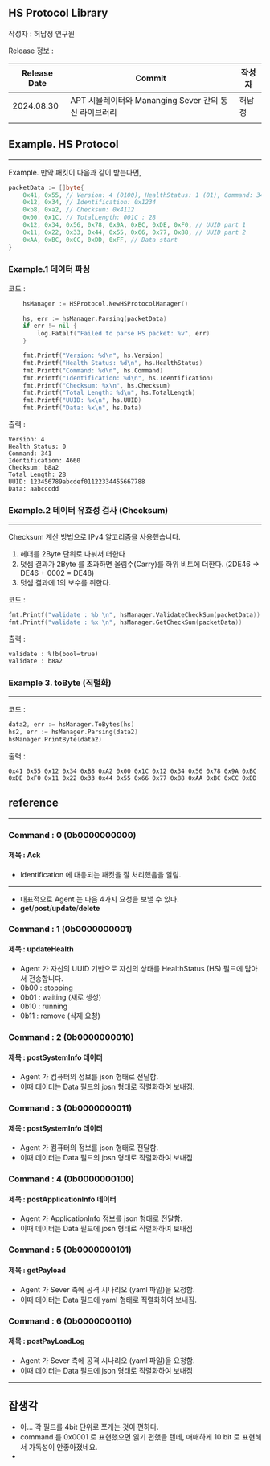 ## HS Protocol Library


작성자 : 허남정 연구원

Release 정보 :


| Release Date | Commit                                 | 작성자 |
|--------------|----------------------------------------| ------ |
| 2024.08.30   | APT 시뮬레이터와 Mananging Sever 간의 통신 라이브러리 | 허남정   |
|              |                                        |        |


## Example. HS Protocol

---
 
Example. 만약 패킷이 다음과 같이 받는다면,

```go
packetData := []byte{
    0x41, 0x55, // Version: 4 (0100), HealthStatus: 1 (01), Command: 341 (0101010101)
    0x12, 0x34, // Identification: 0x1234
    0xb8, 0xa2, // Checksum: 0x4112
    0x00, 0x1C, // TotalLength: 001C : 28
    0x12, 0x34, 0x56, 0x78, 0x9A, 0xBC, 0xDE, 0xF0, // UUID part 1
    0x11, 0x22, 0x33, 0x44, 0x55, 0x66, 0x77, 0x88, // UUID part 2
    0xAA, 0xBC, 0xCC, 0xDD, 0xFF, // Data start
}
```

### Example.1 데이터 파싱

코드 : 
```go
	hsManager := HSProtocol.NewHSProtocolManager()
	
	hs, err := hsManager.Parsing(packetData)
	if err != nil {
		log.Fatalf("Failed to parse HS packet: %v", err)
	}

	fmt.Printf("Version: %d\n", hs.Version)
	fmt.Printf("Health Status: %d\n", hs.HealthStatus)
	fmt.Printf("Command: %d\n", hs.Command)
	fmt.Printf("Identification: %d\n", hs.Identification)
	fmt.Printf("Checksum: %x\n", hs.Checksum)
	fmt.Printf("Total Length: %d\n", hs.TotalLength)
	fmt.Printf("UUID: %x\n", hs.UUID)
	fmt.Printf("Data: %x\n", hs.Data)
```

출력 : 
```shell
Version: 4
Health Status: 0
Command: 341
Identification: 4660
Checksum: b8a2
Total Length: 28
UUID: 123456789abcdef01122334455667788
Data: aabcccdd
```



### Example.2 데이터 유효성 검사 (Checksum)

----

Checksum 계산 방법으로 IPv4 알고리즘을 사용했습니다.
1. 헤더를 2Byte 단위로 나눠서 더한다
2. 덧셈 결과가 2Byte 를 초과하면 올림수(Carry)를 하위 비트에 더한다. (2DE46 -> DE46 + 0002 = DE48)
3. 덧셈 결과에 1의 보수를 취한다.

코드 : 
```go
fmt.Printf("validate : %b \n", hsManager.ValidateCheckSum(packetData))
fmt.Printf("validate : %x \n", hsManager.GetCheckSum(packetData))
```

출력 :

```shell
validate : %!b(bool=true) 
validate : b8a2
```


### Example 3. toByte (직렬화)

---

코드 :
```go
data2, err := hsManager.ToBytes(hs)
hs2, err := hsManager.Parsing(data2)
hsManager.PrintByte(data2)
```

출력 : 
```shell
0x41 0x55 0x12 0x34 0xB8 0xA2 0x00 0x1C 0x12 0x34 0x56 0x78 0x9A 0xBC 0xDE 0xF0 0x11 0x22 0x33 0x44 0x55 0x66 0x77 0x88 0xAA 0xBC 0xCC 0xDD
```


## reference

----
### Command : 0 (0b0000000000)
#### 제목 : Ack
- Identification 에 대응되는 패킷을 잘 처리했음을 알림.

----

- 대표적으로 Agent 는 다음 4가지 요청을 보낼 수 있다.
- **get**/**post**/**update**/**delete**

### Command : 1 (0b0000000001)
#### 제목 : updateHealth
- Agent 가 자신의 UUID 기반으로 자신의 상태를 HealthStatus (HS) 필드에 담아서 전송합니다.
- 0b00 : stopping
- 0b01 : waiting (새로 생성)
- 0b10 : running 
- 0b11 : remove (삭제 요청)

### Command : 2 (0b0000000010)
#### 제목 : postSystemInfo 데이터
- Agent 가 컴퓨터의 정보를 json 형태로 전달함.
- 이때 데이터는 Data 필드의 josn 형태로 직렬화하여 보내짐.


### Command : 3 (0b0000000011)
#### 제목 : postSystemInfo 데이터
- Agent 가 컴퓨터의 정보를 json 형태로 전달함.
- 이때 데이터는 Data 필드의 josn 형태로 직렬화하여 보내짐


### Command : 4 (0b0000000100)
#### 제목 : postApplicationInfo 데이터
- Agent 가 ApplicationInfo 정보를 json 형태로 전달함.
- 이때 데이터는 Data 필드에 josn 형태로 직렬화하여 보내짐

### Command : 5 (0b0000000101)
#### 제목 : getPayload
- Agent 가 Sever 측에 공격 시나리오 (yaml 파일)을 요청함.
- 이때 데이터는 Data 필드에 yaml 형태로 직렬화하여 보내짐.

### Command : 6 (0b0000000110)
#### 제목 : postPayLoadLog
- Agent 가 Sever 측에 공격 시나리오 (yaml 파일)을 요청함.
- 이때 데이터는 Data 필드에 json 형태로 직렬화하여 보내짐


----

## 잡생각
- 아... 각 필드를 4bit 단위로 쪼개는 것이 편하다.
- command 를 0x0001 로 표현했으면 읽기 편했을 텐데, 애매하게 10 bit 로 표현해서 가독성이 안좋아졌네요.
- 


